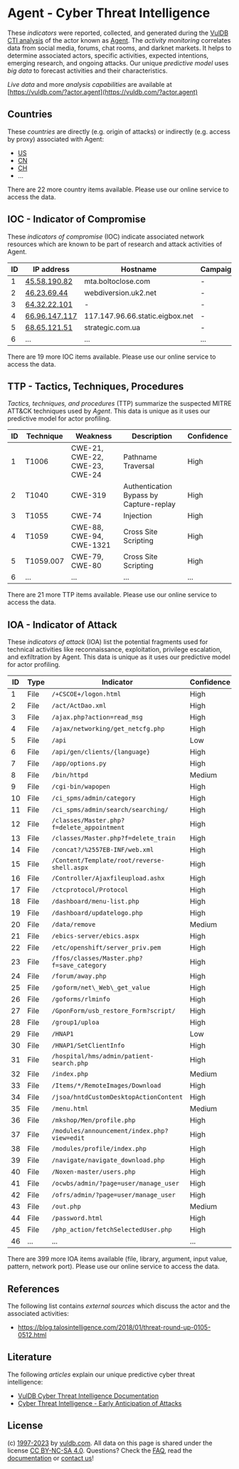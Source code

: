 # Agent - Cyber Threat Intelligence

These _indicators_ were reported, collected, and generated during the [VulDB CTI analysis](https://vuldb.com/?kb.cti) of the actor known as [Agent](https://vuldb.com/?actor.agent). The _activity monitoring_ correlates data from social media, forums, chat rooms, and darknet markets. It helps to determine associated actors, specific activities, expected intentions, emerging research, and ongoing attacks. Our unique _predictive model_ uses _big data_ to forecast activities and their characteristics.

_Live data_ and more _analysis capabilities_ are available at [https://vuldb.com/?actor.agent](https://vuldb.com/?actor.agent)

## Countries

These _countries_ are directly (e.g. origin of attacks) or indirectly (e.g. access by proxy) associated with Agent:

* [US](https://vuldb.com/?country.us)
* [CN](https://vuldb.com/?country.cn)
* [CH](https://vuldb.com/?country.ch)
* ...

There are 22 more country items available. Please use our online service to access the data.

## IOC - Indicator of Compromise

These _indicators of compromise_ (IOC) indicate associated network resources which are known to be part of research and attack activities of Agent.

ID | IP address | Hostname | Campaign | Confidence
-- | ---------- | -------- | -------- | ----------
1 | [45.58.190.82](https://vuldb.com/?ip.45.58.190.82) | mta.boltoclose.com | - | High
2 | [46.23.69.44](https://vuldb.com/?ip.46.23.69.44) | webdiversion.uk2.net | - | High
3 | [64.32.22.101](https://vuldb.com/?ip.64.32.22.101) | - | - | High
4 | [66.96.147.117](https://vuldb.com/?ip.66.96.147.117) | 117.147.96.66.static.eigbox.net | - | High
5 | [68.65.121.51](https://vuldb.com/?ip.68.65.121.51) | strategic.com.ua | - | High
6 | ... | ... | ... | ...

There are 19 more IOC items available. Please use our online service to access the data.

## TTP - Tactics, Techniques, Procedures

_Tactics, techniques, and procedures_ (TTP) summarize the suspected MITRE ATT&CK techniques used by _Agent_. This data is unique as it uses our predictive model for actor profiling.

ID | Technique | Weakness | Description | Confidence
-- | --------- | -------- | ----------- | ----------
1 | T1006 | CWE-21, CWE-22, CWE-23, CWE-24 | Pathname Traversal | High
2 | T1040 | CWE-319 | Authentication Bypass by Capture-replay | High
3 | T1055 | CWE-74 | Injection | High
4 | T1059 | CWE-88, CWE-94, CWE-1321 | Cross Site Scripting | High
5 | T1059.007 | CWE-79, CWE-80 | Cross Site Scripting | High
6 | ... | ... | ... | ...

There are 21 more TTP items available. Please use our online service to access the data.

## IOA - Indicator of Attack

These _indicators of attack_ (IOA) list the potential fragments used for technical activities like reconnaissance, exploitation, privilege escalation, and exfiltration by Agent. This data is unique as it uses our predictive model for actor profiling.

ID | Type | Indicator | Confidence
-- | ---- | --------- | ----------
1 | File | `/+CSCOE+/logon.html` | High
2 | File | `/act/ActDao.xml` | High
3 | File | `/ajax.php?action=read_msg` | High
4 | File | `/ajax/networking/get_netcfg.php` | High
5 | File | `/api` | Low
6 | File | `/api/gen/clients/{language}` | High
7 | File | `/app/options.py` | High
8 | File | `/bin/httpd` | Medium
9 | File | `/cgi-bin/wapopen` | High
10 | File | `/ci_spms/admin/category` | High
11 | File | `/ci_spms/admin/search/searching/` | High
12 | File | `/classes/Master.php?f=delete_appointment` | High
13 | File | `/classes/Master.php?f=delete_train` | High
14 | File | `/concat?/%2557EB-INF/web.xml` | High
15 | File | `/Content/Template/root/reverse-shell.aspx` | High
16 | File | `/Controller/Ajaxfileupload.ashx` | High
17 | File | `/ctcprotocol/Protocol` | High
18 | File | `/dashboard/menu-list.php` | High
19 | File | `/dashboard/updatelogo.php` | High
20 | File | `/data/remove` | Medium
21 | File | `/ebics-server/ebics.aspx` | High
22 | File | `/etc/openshift/server_priv.pem` | High
23 | File | `/ffos/classes/Master.php?f=save_category` | High
24 | File | `/forum/away.php` | High
25 | File | `/goform/net\_Web\_get_value` | High
26 | File | `/goforms/rlminfo` | High
27 | File | `/GponForm/usb_restore_Form?script/` | High
28 | File | `/group1/uploa` | High
29 | File | `/HNAP1` | Low
30 | File | `/HNAP1/SetClientInfo` | High
31 | File | `/hospital/hms/admin/patient-search.php` | High
32 | File | `/index.php` | Medium
33 | File | `/Items/*/RemoteImages/Download` | High
34 | File | `/jsoa/hntdCustomDesktopActionContent` | High
35 | File | `/menu.html` | Medium
36 | File | `/mkshop/Men/profile.php` | High
37 | File | `/modules/announcement/index.php?view=edit` | High
38 | File | `/modules/profile/index.php` | High
39 | File | `/navigate/navigate_download.php` | High
40 | File | `/Noxen-master/users.php` | High
41 | File | `/ocwbs/admin/?page=user/manage_user` | High
42 | File | `/ofrs/admin/?page=user/manage_user` | High
43 | File | `/out.php` | Medium
44 | File | `/password.html` | High
45 | File | `/php_action/fetchSelectedUser.php` | High
46 | ... | ... | ...

There are 399 more IOA items available (file, library, argument, input value, pattern, network port). Please use our online service to access the data.

## References

The following list contains _external sources_ which discuss the actor and the associated activities:

* https://blog.talosintelligence.com/2018/01/threat-round-up-0105-0512.html

## Literature

The following _articles_ explain our unique predictive cyber threat intelligence:

* [VulDB Cyber Threat Intelligence Documentation](https://vuldb.com/?kb.cti)
* [Cyber Threat Intelligence - Early Anticipation of Attacks](https://www.scip.ch/en/?labs.20201022)

## License

(c) [1997-2023](https://vuldb.com/?kb.changelog) by [vuldb.com](https://vuldb.com/?kb.about). All data on this page is shared under the license [CC BY-NC-SA 4.0](https://creativecommons.org/licenses/by-nc-sa/4.0/). Questions? Check the [FAQ](https://vuldb.com/?kb.faq), read the [documentation](https://vuldb.com/?kb) or [contact us](https://vuldb.com/?contact)!
